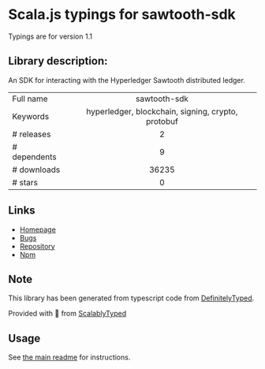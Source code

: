 
# Scala.js typings for sawtooth-sdk

Typings are for version 1.1

## Library description:
An SDK for interacting with the Hyperledger Sawtooth distributed ledger.

|                    |                 |
| ------------------ | :-------------: |
| Full name          | sawtooth-sdk |
| Keywords           | hyperledger, blockchain, signing, crypto, protobuf |
| # releases         | 2 |
| # dependents       | 9 |
| # downloads        | 36235 |
| # stars            | 0 |

## Links
- [Homepage](https://www.hyperledger.org/projects/sawtooth)
- [Bugs](https://github.com/hyperledger/sawtooth-core/issues)
- [Repository](https://github.com/hyperledger/sawtooth-core)
- [Npm](https://www.npmjs.com/package/sawtooth-sdk)
    


## Note
This library has been generated from typescript code from [DefinitelyTyped](https://definitelytyped.org).

Provided with :purple_heart: from [ScalablyTyped](https://github.com/oyvindberg/ScalablyTyped)

## Usage
See [the main readme](../../readme.md) for instructions.


